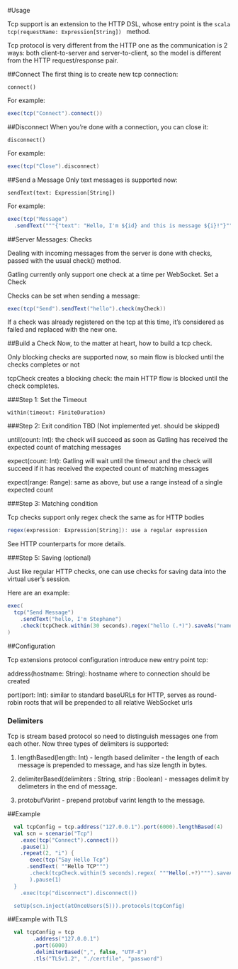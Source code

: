 #Usage

Tcp support is an extension to the HTTP DSL, whose entry point is the ```scala tcp(requestName: Expression[String]) ``` method.

Tcp protocol is very different from the HTTP one as the communication is 2 ways: both client-to-server and server-to-client,
so the model is different from the HTTP request/response pair.

##Connect
The first thing is to create new tcp connection:

    connect()
For example:
``` scala
exec(tcp("Connect").connect())
```

##Disconnect
When you’re done with a connection, you can close it:

    disconnect()
For example:
``` scala
exec(tcp("Close").disconnect)
```

##Send a Message
Only text messages is supported now:

    sendText(text: Expression[String])

For example:
```scala
exec(tcp("Message")
  .sendText("""{"text": "Hello, I'm ${id} and this is message ${i}!"}"""))
```

##Server Messages: Checks

Dealing with incoming messages from the server is done with checks, passed with the usual check() method.

Gatling currently only support one check at a time per WebSocket.
Set a Check

Checks can be set when sending a message:
``` scala
exec(tcp("Send").sendText("hello").check(myCheck))
```
If a check was already registered on the tcp at this time, it’s considered as failed and replaced with the new one.

##Build a Check
Now, to the matter at heart, how to build a tcp check.

Only blocking checks are supported now, so main flow is blocked until the checks completes or not

tcpCheck creates a blocking check: the main HTTP flow is blocked until the check completes.

###Step 1: Set the Timeout

    within(timeout: FiniteDuration)

###Step 2: Exit condition
TBD (Not implemented yet. should be skipped)

until(count: Int): the check will succeed as soon as Gatling has received the expected count of matching messages

expect(count: Int): Gatling will wait until the timeout and the check will succeed if it has received the expected count of matching messages

expect(range: Range): same as above, but use a range instead of a single expected count

###Step 3: Matching condition

Tcp checks support  only regex check the same as for HTTP bodies
```scala
regex(expression: Expression[String]): use a regular expression
```

See HTTP counterparts for more details.

###Step 5: Saving (optional)

Just like regular HTTP checks, one can use checks for saving data into the virtual user’s session.

Here are an example:

``` scala
exec(
  tcp("Send Message")
    .sendText("hello, I'm Stephane")
    .check(tcpCheck.within(30 seconds).regex("hello (.*)").saveAs("name"))
)
```

##Configuration

Tcp extensions protocol configuration introduce new entry point tcp:

address(hostname: String): hostname where to connection should be created

port(port: Int): similar to standard baseURLs for HTTP, serves as round-robin roots that will be prepended to all relative WebSocket urls

### Delimiters
Tcp is stream based protocol so need to distinguish messages one from each other.
Now three types of delimiters is supported:

1. lengthBased(length: Int) - length based delimiter - the length of each message is prepended to message, and has size length in bytes.

2. delimiterBased(delimiters : String, strip : Boolean) - messages delimit by delimeters in the end of message.

3. protobufVarint - prepend protobuf varint length to the message.

##Example

```scala
  val tcpConfig = tcp.address("127.0.0.1").port(6000).lengthBased(4)
  val scn = scenario("Tcp")
    .exec(tcp("Connect").connect())
    .pause(1)
    .repeat(2, "i") {
       exec(tcp("Say Hello Tcp")
      .sendText( ""Hello TCP""")
       .check(tcpCheck.within(5 seconds).regex( """Hello(.+?)""").saveAs("name"))
       ).pause(1)
  }
    .exec(tcp("disconnect").disconnect())

  setUp(scn.inject(atOnceUsers(5))).protocols(tcpConfig)
```

##Example with TLS

```scala
  val tcpConfig = tcp
        .address("127.0.0.1")
        .port(6000)
        .delimiterBased(",", false, "UTF-8")
        .tls("TLSv1.2", "./certfile", "password")
```




